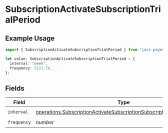 # SubscriptionActivateSubscriptionTrialPeriod

## Example Usage

```typescript
import { SubscriptionActivateSubscriptionTrialPeriod } from "jani-payments/models/operations";

let value: SubscriptionActivateSubscriptionTrialPeriod = {
  interval: "week",
  frequency: 5221.76,
};
```

## Fields

| Field                                                                                                                                                              | Type                                                                                                                                                               | Required                                                                                                                                                           | Description                                                                                                                                                        |
| ------------------------------------------------------------------------------------------------------------------------------------------------------------------ | ------------------------------------------------------------------------------------------------------------------------------------------------------------------ | ------------------------------------------------------------------------------------------------------------------------------------------------------------------ | ------------------------------------------------------------------------------------------------------------------------------------------------------------------ |
| `interval`                                                                                                                                                         | [operations.SubscriptionActivateSubscriptionSubscriptionResponseInterval](../../models/operations/subscriptionactivatesubscriptionsubscriptionresponseinterval.md) | :heavy_check_mark:                                                                                                                                                 | N/A                                                                                                                                                                |
| `frequency`                                                                                                                                                        | *number*                                                                                                                                                           | :heavy_check_mark:                                                                                                                                                 | N/A                                                                                                                                                                |